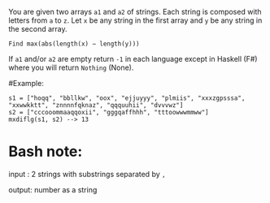 You are given two arrays `a1` and `a2` of strings. Each string is composed with letters from `a` to `z`.
Let `x` be any string in the first array and `y` be any string in the second array. 

  `Find max(abs(length(x) − length(y))) `

If `a1` and/or `a2` are empty return `-1` in each language
except in Haskell (F#) where you will return `Nothing` (None).

#Example:
```
s1 = ["hoqq", "bbllkw", "oox", "ejjuyyy", "plmiis", "xxxzgpsssa", "xxwwkktt", "znnnnfqknaz", "qqquuhii", "dvvvwz"]
s2 = ["cccooommaaqqoxii", "gggqaffhhh", "tttoowwwmmww"]
mxdiflg(s1, s2) --> 13

```

# Bash note:
 input : 2 strings with substrings separated by `,`
 
 output: number as a string